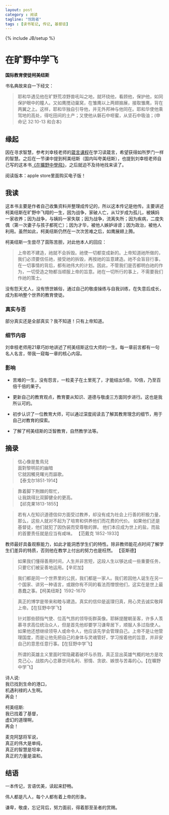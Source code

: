 ```yaml
---
layout: post
category : 阅读
tagline: "悦跑者"
tags : [读书笔记, 传记, 基督徒]
---
```

{% include JB/setup %}

# 在旷野中学飞 #

**国际教育使徒柯美纽斯**

书名典故来自一下经文：

> 耶和华遇见他在旷野荒凉野兽吼叫之地，就环绕他，看顾他，保护他，如同保护眼中的瞳人。又如鹰搅动巢窝，在雏鹰以上两翅搧展，接取雏鹰，背在两翼之上。这样，耶和华独自引导他，并无外邦神与他同在。耶和华使他乘驾地的高处，得吃田间的土产；又使他从磐石中咂蜜，从坚石中吸油；(申命记 32:10-13 和合本)

## 缘起 ##

因在寻求智慧，参考刘幸枝老师的[箴言课程](http://fyyy.tv/html/2161.html)在学习读箴言，希望获得如所罗门一样的智慧。之后在一节课中提到柯美纽斯（国内叫夸美纽斯），也提到刘幸枝老师自己写的这本书[《在曠野中學飛》](http://book.douban.com/subject/24756439/)，之后就迫不及待地找来读了。

阅读版本：apple store里面购买电子版！

## 我读 ##

这本书主要是作者自己收集资料并整理成传记的，所以这本传记是他传。主要讲述柯美纽斯在旷野中飞翔的一生，因为战争，家破人亡，从12岁成为孤儿，被姨妈一家收养；因为战争，与姨妈一家失联；因为战争，流离失所；因为疾病，二度失偶（第一次妻子与孩子都死亡）；因为才华，被他人嫉妒诽谤；因为政治，被他人利用。虽然如此，柯美纽斯仍然在一次次苦难之后，如鹰展翅上腾。

柯美纽斯一生尝尽了茵陈苦胆，对此他本人的回应：

> 上帝若不建造，祂就不会拆毁。祂使一切都变成新的。上帝知道祂所做的，我们必须要信任祂，接受祂的拆毁，再按祂的旨意建造。祂不会盲目行事，在一切事情的背后，都有祂伟大的计划。因此，不管我们是否都明白祂的作为，一切受造之物都当顺服上帝的旨意。祂在一切所行的事上，不需要我们作祂的策士。

没有怨天尤人，没有愤世嫉俗，通过自己的敬虔操练与自我训练，在失意后成长，成为影响整个世界的教育使徒。

### 真实与否 ###

部分真实还是全部真实？我不知道！只有上帝知道。

### 细节内容 ###

刘幸枝老师用21章巧妙地讲述了柯美纽斯这位大师的一生。每一章前言都有一句名人名言，带我一窥每一章的核心内容。

### 影响 ###

- 苦难的一生，没有怨言，一粒麦子在土里死了，才能结出5倍，10倍，乃至百倍千倍的果子。

- 更新自己的教育观点，教育要从知识、道德与敬虔三方面同步进行。这也是我所认可的。

- 初步认识了一位教育大师，可以通过深度阅读去了解其教育理念的细节，用于自己对教育的探索。

- 了解了柯美纽斯的泛智教育，自然教学法等。

## 摘录 ##

> 信心像是隻鳥兒  
面對黎明前的幽暗  
它就因觸見曙光而謳歌。  
【泰戈尔1851-1914】

> 靠着脚下荆棘的帮忙，  
让我跳得比双脚健全的更高。  
【祁克果1813-1855】

> 若有人在知识道德信仰方面受过教养，却没有成为社会上行善的积极力量，那么，这些人就对不起为了培育和供养他们而花费的代价。
如果他们还是基督徒，他们就犯了因伪装而受尊敬的罪。
他们本应成为世上的盐，而盐的首要责任就是应当有咸味。
【范戴克 1852-1933】

> 
教师最好具备观察能力，如此才能洞悉学生们的特性。除非教师能花点时间了解学生们差异的特质，否则他在教学上付出的努力也是枉然。 【亚斯德】

> 如果我们懂得善用时间，人生并非苦短，这段人生以够达成一些重要任务，只要它们被妥善地运用。【辛尼加】

> 我们都是同一个世界里的公民，我们都是一家人。我们若因他人诞生在另一个国家、讲另一种语言，或跟你有不同的看法而憎恨他们，这实在是世上最愚蠢之事。【柯美纽斯】1592-1670

> 真正的博学是带来和睦与建造。真实的信仰是返璞归真，用心灵去诚实敬拜上帝。【在狂野中学飞】
> 
> 针对那些颐指气使、位高气昂的领导街群英像。耶稣提醒朝圣客，许多人羡慕寻求高位统治众人，但是首先他却要学习谦卑居下，顺服人多过指使人。如果他还想继续领导人或命令人，他应该先学会管理自己。上帝不是让他管理国度，而是让他先把自己的身体与灵魂管好，学习按着他的旨意，并非安自己的意思任意行事。【在狂野中学飞】

> 所谓的英雄主义里面时常隐藏着破坏与杀戮，真正显出英雄气概的地方是攻克己心，战胜内心恋慕世间名利、邪情、贪欲、嫉恨与苦毒的心。【在曠野中学飞】


诗人说:  
我已找到生命的港口，  
机遇利禄的人生啊。  
再会！

柯美纽斯:  
我已找着了基督，  
虚幻的道理啊，  
再会！

麦克阿瑟将军说，   
真正的伟大是单纯，  
真正的智慧是坦率，  
真正的力量是温和。  

## 结语 ##

一本传记，言语优美，读起来舒畅。

伟人都是凡人，每个人都有着上帝的形象。

谦卑，敬虔，忘记背后，努力面前，得着那至圣者的赏赐。

